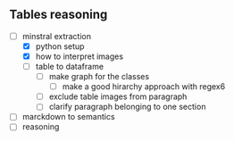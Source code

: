 ## Tables reasoning

- [ ] minstral extraction
    - [x] python setup
    - [x] how to interpret images
    - [ ] table to dataframe
        - [ ] make graph for the classes
            - [ ] make a good hirarchy approach with regex6
        - [ ] exclude table images from paragraph
        - [ ] clarify paragraph belonging to one section

- [ ] marckdown to semantics
- [ ] reasoning